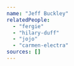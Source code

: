 ```yaml
---
name: "Jeff Buckley"
relatedPeople:
  - "fergie"
  - "hilary-duff"
  - "jojo"
  - "carmen-electra"
sources: []
---
```


